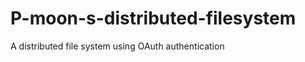 P-moon-s-distributed-filesystem
===============================

A distributed file system using OAuth authentication
